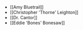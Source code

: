 - [[Amy Bluetrail]]
- [[Christopher 'Thorne' Leighton]]
- [[Dr. Cantor]]
- [[Eddie 'Bones' Bonesaw]]